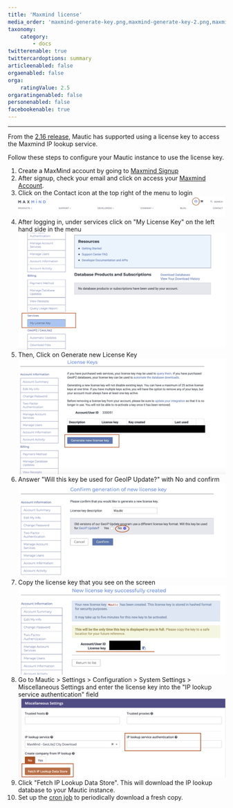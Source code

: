 ```yaml
---
title: 'Maxmind license'
media_order: 'maxmind-generate-key.png,maxmind-generate-key-2.png,maxmind-license-key.png,mautic-maxmind-license-key.png'
taxonomy:
    category:
        - docs
twitterenable: true
twittercardoptions: summary
articleenabled: false
orgaenabled: false
orga:
    ratingValue: 2.5
orgaratingenabled: false
personenabled: false
facebookenable: true
---
```


---
From the [2.16 release][216-release], Mautic has supported using a license key to access the Maxmind IP lookup service.

Follow these steps to configure your Mautic instance to use the license key.

1. Create a MaxMind account by going to [Maxmind Signup][maxmind-signup]
1. After signup, check your email and click on access your [Maxmind Account][Maxmind Account].
1. Click on the Contact icon at the top right of the menu to login 
![mautic-maxmind-account](mautic-maxmind-account.png "mautic-maxmind-account")
1. After logging in, under services click on "My License Key" on the left hand side in the menu
![maxmind-license-key-2](maxmind-license-key-2.png "maxmind-license-key-2")
3. Then, Click on Generate new License Key
![maxmind-generate-key-2](maxmind-generate-key-2.png "maxmind-generate-key-2")
1. Answer "Will this key be used for GeoIP Update?" with No and confirm
![maxmind-confirm-key](maxmind-confirm-key.png "maxmind-confirm-key")
1. Copy the license key that you see on the screen
![maxmind-license-key](maxmind-license-key.png "maxmind-license-key")
1. Go to Mautic > Settings > Configuration > System Settings > Miscellaneous Settings and enter the license key into the "IP lookup service authentication" field
![mautic-maxmind-license-key](mautic-maxmind-license-key.png "mautic-maxmind-license-key")
1. Click "Fetch IP Lookup Data Store". This will download the IP lookup database to your Mautic instance.
1. Set up the [cron job][cron-jobs] to periodically download a fresh copy.

[216-release]: <https://github.com/mautic/mautic/releases/tag/2.16.0>
[Maxmind Account]: <https://www.maxmind.com/en/accounts/>
[maxmind-signup]: <https://www.maxmind.com/en/geolite2/signup>
[cron-jobs]: </setup/cron-jobs>
